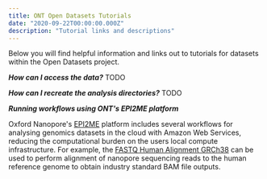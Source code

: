 ```yaml
---
title: ONT Open Datasets Tutorials
date: "2020-09-22T00:00:00.000Z"
description: "Tutorial links and descriptions"
---
```


Below you will find helpful information and links out to tutorials for
datasets within the Open Datasets project.

***How can I access the data?***
TODO

***How can I recreate the analysis directories?***
TODO

***Running workflows using ONT's EPI2ME platform***

Oxford Nanopore's [EPI2ME](https://epi2me.nanoporetech.com/)
platform includes several workflows for analysing
genomics datasets in the cloud with Amazon Web Services, reducing the
computational burden on the users local compute infrastructure.
For example, the [FASTQ Human Alignment GRCh38](https://community.nanoporetech.com/protocols/epi2me/v/mte_1014_v1_revba_11apr2016/human-alignment-grch38)
can be used to perform alignment of nanopore sequencing reads to 
the human reference genome to obtain industry standard BAM file outputs.

